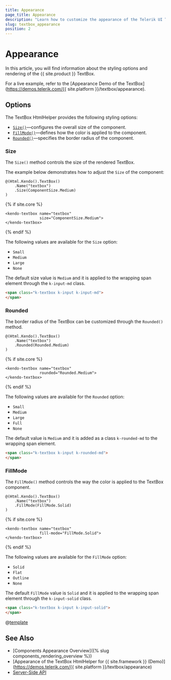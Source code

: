 ```yaml
---
title: Appearance
page_title: Appearance
description: "Learn how to customize the appearance of the Telerik UI TextBox HtmlHelper for {{ site.framework }}."
slug: textbox_appearance
position: 2
---
```


# Appearance

In this article, you will find information about the styling options and rendering of the {{ site.product }} TextBox.

For a live example, refer to the [Appearance Demo of the TextBox](https://demos.telerik.com/{{ site.platform }}/textbox/appearance).

## Options

The TextBox HtmlHelper provides the following styling options:

- [`Size()`](#size)—configures the overall size of the component.
- [`FillMode()`](#fillmode)—defines how the color is applied to the component.
- [`Rounded()`](#rounded)—specifies the border radius of the component.

### Size

The `Size()` method controls the size of the rendered TextBox.

The example below demonstrates how to adjust the `Size` of the component:

```HtmlHelper
@(Html.Kendo().TextBox()
    .Name("textbox")
    .Size(ComponentSize.Medium)
)
```
{% if site.core %}
```TagHelper
<kendo-textbox name="textbox"
               size="ComponentSize.Medium">
</kendo-textbox>
```
{% endif %}

The following values are available for the `Size` option:

- `Small`
- `Medium`
- `Large`
- `None`

The default size value is `Medium` and it is applied to the wrapping span element through the `k-input-md` class.

```html
<span class="k-textbox k-input k-input-md">
</span>
```

### Rounded

The border radius of the TextBox can be customized through the `Rounded()` method.

```HtmlHelper
@(Html.Kendo().TextBox()
    .Name("textbox")
    .Rounded(Rounded.Medium)
)
```
{% if site.core %}
```TagHelper
<kendo-textbox name="textbox"
               rounded="Rounded.Medium">
</kendo-textbox>
```
{% endif %}

The following values are available for the `Rounded` option:

- `Small`
- `Medium`
- `Large`
- `Full`
- `None`

The default value is `Medium` and it is added as a class `k-rounded-md` to the wrapping span element.

```html
<span class="k-textbox k-input k-rounded-md">
</span>
```

### FillMode

The `FillMode()` method controls the way the color is applied to the TextBox component.

```HtmlHelper
@(Html.Kendo().TextBox()
    .Name("textbox")
    .FillMode(FillMode.Solid)
)
```
{% if site.core %}
```TagHelper
<kendo-textbox name="textbox"
               fill-mode="FillMode.Solid">
</kendo-textbox>
```
{% endif %}

The following values are available for the `FillMode` option:

- `Solid`
- `Flat`
- `Outline`
- `None`

The default `FillMode` value is `Solid` and it is applied to the wrapping span element through the `k-input-solid` class.

```html
<span class="k-textbox k-input k-input-solid">
</span>
```

@[template](/_contentTemplates/components-rendering-section.md#components-rendering-section)

## See Also

* [Components Appearance Overview]({% slug components_rendering_overview %})
* [Appearance of the TextBox HtmlHelper for {{ site.framework }} (Demo)](https://demos.telerik.com/{{ site.platform }}/textbox/appearance)
* [Server-Side API](/api/textbox)

